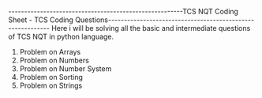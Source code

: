 -------------------------------------------------------TCS NQT Coding Sheet - TCS Coding Questions-----------------------------------------------------------
Here i will be solving all the basic and intermediate questions of TCS NQT in python language.
1. Problem on Arrays
2. Problem on Numbers
3. Problem on Number System
4. Problem on Sorting
5. Problem on Strings
